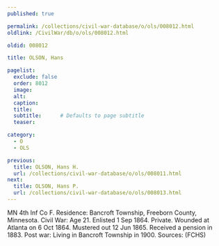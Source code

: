 ```yaml
---
published: true

permalink: /collections/civil-war-database/o/ols/008012.html
oldlink: /CivilWar/db/o/ols/008012.html

oldid: 008012

title: OLSON, Hans

pagelist:
  exclude: false
  order: 8012
  image: 
  alt:
  caption:
  title:
  subtitle:      # Defaults to page subtitle
  teaser:

category: 
  - O 
  - OLS

previous:
  title: OLSON, Hans H.
  url: /collections/civil-war-database/o/ols/008011.html  
next:
  title: OLSON, Hans P.
  url: /collections/civil-war-database/o/ols/008013.html   
---
```

MN 4th Inf Co F. Residence: Bancroft Township, Freeborn County, Minnesota. Civil War: Age 21. Enlisted 1 Sep 1864. Private. Wounded at Atlanta on 6 Oct 1864. Mustered out 12 Jun 1865. Received a pension in 1883. Post war: Living in Bancroft Township in 1900. Sources: (FCHS)